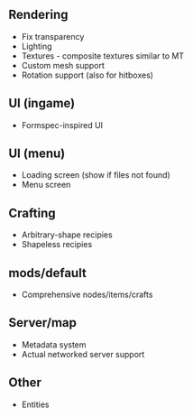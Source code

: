 ## Rendering

* Fix transparency
* Lighting
* Textures - composite textures similar to MT
* Custom mesh support
* Rotation support (also for hitboxes)


## UI (ingame)

* Formspec-inspired UI


## UI (menu)

* Loading screen (show if files not found)
* Menu screen


## Crafting

* Arbitrary-shape recipies
* Shapeless recipies


## mods/default

* Comprehensive nodes/items/crafts


## Server/map

* Metadata system
* Actual networked server support


## Other

* Entities
